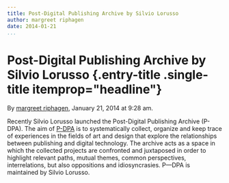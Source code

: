 ```yaml
---
title: Post-Digital Publishing Archive by Silvio Lorusso
author: margreet riphagen
date: 2014-01-21
...
```


# Post-Digital Publishing Archive by Silvio Lorusso {.entry-title .single-title itemprop="headline"}

By [margreet
riphagen](http://networkcultures.org/digitalpublishing/author/arjen/ "Posts by margreet riphagen"),
January 21, 2014 at 9:28 am.

Recently Silvio Lorusso launched the Post-Digital Publishing Archive
(P-DPA). The aim of [P-DPA](http://p-dpa.net/about/) is to
systematically collect, organize and keep trace of experiences in the
fields of art and design that explore the relationships between
publishing and digital technology. The archive acts as a space in which
the collected projects are confronted and juxtaposed in order to
highlight relevant paths, mutual themes, common perspectives,
interrelations, but also oppositions and idiosyncrasies. P—DPA is
maintained by Silvio Lorusso.
